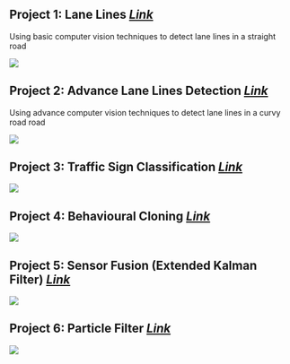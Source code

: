 Project 1: Lane Lines [*Link*](https://github.com/Sardhendu/self-driving-vehicle/tree/master/src/lane_lines)
-----------

Using basic computer vision techniques to detect lane lines in a straight road  

![](https://github.com/Sardhendu/self-driving-vehicle/blob/master/src/lane_lines/images/laneline_output.gif)

Project 2: Advance Lane Lines Detection [*Link*](https://github.com/Sardhendu/self-driving-vehicle/tree/master/src/lane_line_advance)
-----------

Using advance computer vision techniques to detect lane lines in a curvy road road  

![](https://github.com/Sardhendu/self-driving-vehicle/blob/master/src/lane_line_advance/image/sneak_peak.gif)


Project 3: Traffic Sign Classification [*Link*](https://github.com/Sardhendu/self-driving-vehicle/tree/master/src/traffic_sign_classifier)
-----------

![](https://github.com/Sardhendu/self-driving-vehicle/blob/master/src/traffic_sign_classifier/images/test_images.png)


Project 4: Behavioural Cloning [*Link*](https://github.com/Sardhendu/self-driving-vehicle/tree/master/src/behavioural_cloning)
------------
![](https://github.com/Sardhendu/self-driving-vehicle/blob/master/src/behavioural_cloning/image/sneak_peak.gif)


Project 5: Sensor Fusion (Extended Kalman Filter) [*Link*](https://github.com/Sardhendu/self-driving-vehicle/tree/master/src/extended_kalman_filters)
------------
![](https://github.com/Sardhendu/self-driving-vehicle/blob/master/src/sensor_fusion/images/sneak_peak.gif)


Project 6: Particle Filter [*Link*](https://github.com/Sardhendu/self-driving-vehicle/tree/master/src/particle_filter)
------------
![](https://github.com/Sardhendu/self-driving-vehicle/blob/master/src/particle_filter/images/sneak_peak.gif)
